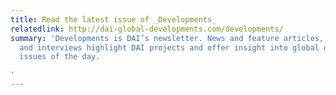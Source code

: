 ```yaml
---
title: Read the latest issue of _Developments_
relatedlink: http://dai-global-developments.com/developments/
summary: 'Developments is DAI’s newsletter. News and feature articles, opinion pieces,
  and interviews highlight DAI projects and offer insight into global development
  issues of the day.

'
---
```


